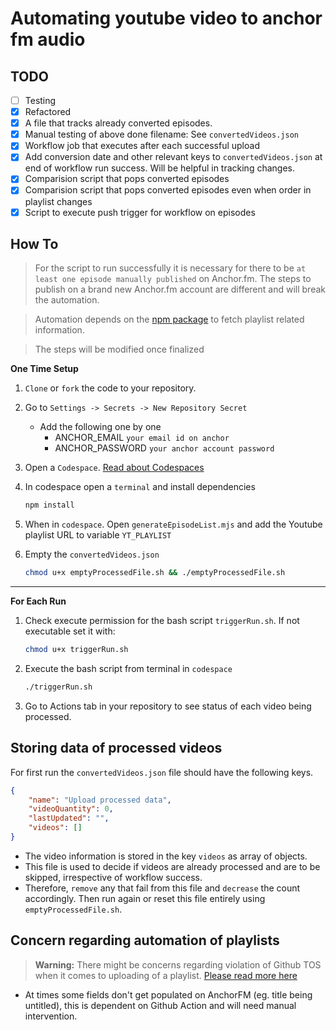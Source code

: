 # Automating youtube video to anchor fm audio

## TODO

- [ ] Testing
- [x] Refactored
- [x] A file that tracks already converted episodes.
- [x] Manual testing of above done filename: See `convertedVideos.json`
- [x] Workflow job that executes after each successful upload
- [x] Add conversion date and other relevant keys to `convertedVideos.json` at end of workflow run success. Will be helpful in tracking changes.
- [x] Comparision script that pops converted episodes
- [x] Comparision script that pops converted episodes even when order in playlist changes
- [x] Script to execute push trigger for workflow on episodes

## How To

> For the script to run successfully it is necessary for there to be `at least one episode manually published` on Anchor.fm. The steps to publish on a brand new Anchor.fm account are different and will break the automation.

> Automation depends on the [npm package](https://www.npmjs.com/package/@fabricio-191/youtube) to fetch playlist related information.

> The steps will be modified once finalized

**One Time Setup**

1. `Clone` or `fork` the code to your repository.
2. Go to `Settings -> Secrets -> New Repository Secret`
    - Add the following one by one
        - ANCHOR_EMAIL `your email id on anchor`
        - ANCHOR_PASSWORD `your anchor account password`
2. Open a `Codespace`. [Read about Codespaces](https://docs.github.com/en/codespaces)
3. In codespace open a `terminal` and install dependencies
   ```bash
   npm install
   ```
4. When in `codespace`. Open `generateEpisodeList.mjs` and add the Youtube playlist URL to variable `YT_PLAYLIST`
5. Empty the `convertedVideos.json`
    
    ```bash
    chmod u+x emptyProcessedFile.sh && ./emptyProcessedFile.sh
    ```

---

**For Each Run**

1. Check execute permission for the bash script `triggerRun.sh`. If not executable set it with:
    ```bash
    chmod u+x triggerRun.sh
    ```
2. Execute the bash script from terminal in `codespace`
   ```bash
   ./triggerRun.sh
   ``` 
3. Go to Actions tab in your repository to see status of each video being processed.

## Storing data of processed videos

For first run the `convertedVideos.json` file should have the following keys. 

```json
{
    "name": "Upload processed data",
    "videoQuantity": 0,
    "lastUpdated": "",
    "videos": []
}
```

- The video information is stored in the key `videos` as array of objects.
- This file is used to decide if videos are already processed and are to be skipped, irrespective of workflow success.
- Therefore, `remove` any that fail from this file and `decrease` the count accordingly. Then run again or reset this file entirely using `emptyProcessedFile.sh`.


## Concern regarding automation of playlists


> **Warning:** There might be concerns regarding violation of Github TOS when it comes to uploading of a playlist. [Please read more here](https://github.com/Schrodinger-Hat/youtube-to-anchorfm#how-to-upload-a-youtube-playlist-to-anchorfm-using-this-script)

- At times some fields don't get populated on AnchorFM (eg. title being untitled), this is dependent on Github Action and will need manual intervention.

<!-- ### Processing a playlist

> Using an example [playlist](https://www.youtube.com/watch?v=ABbDB6xri8o&list=PLrAXtmErZgOcl7mvyfkQTHFnOGZxWtN55)

- To process all of them do as recommened [here](https://github.com/Schrodinger-Hat/youtube-to-anchorfm#how-to-upload-a-youtube-playlist-to-anchorfm-using-this-script) -->
